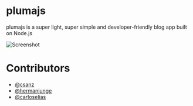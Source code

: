 # plumajs

plumajs is a super light, super simple and developer-friendly blog app built on Node.js

![Screenshot](https://github.com/csanz/plumajs/raw/master/public/images/plumajs.png)

# Contributors

* [@csanz](http://github.com/carloselias)
* [@hermanjunge](http://github.com/hermanjunge)
* [@carloselias](http://github.com/carloselias)


